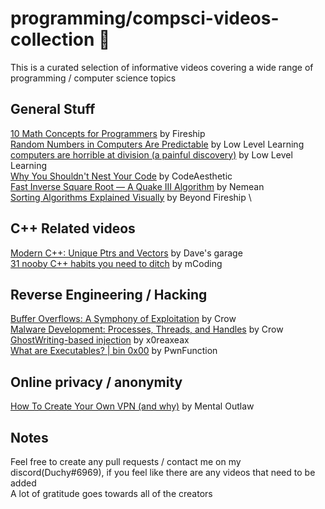 # programming/compsci-videos-collection 📝
This is a curated selection of informative videos covering a wide range of programming / computer science topics

## General Stuff
[10 Math Concepts for Programmers](https://www.youtube.com/watch?v=bOCHTHkBoAs) by Fireship \
[Random Numbers in Computers Are Predictable](https://www.youtube.com/watch?v=wDj64pSeQ4I) by Low Level Learning \
[computers are horrible at division (a painful discovery)](https://www.youtube.com/watch?v=ssDBqQ5f5_0) by Low Level Learning \
[Why You Shouldn't Nest Your Code](https://www.youtube.com/watch?v=CFRhGnuXG-4) by CodeAesthetic \
[Fast Inverse Square Root — A Quake III Algorithm](https://www.youtube.com/watch?v=p8u_k2LIZyo) by Nemean \
[Sorting Algorithms Explained Visually](https://www.youtube.com/watch?v=RfXt_qHDEPw) by Beyond Fireship \

## C++ Related videos
[Modern C++: Unique Ptrs and Vectors](https://www.youtube.com/watch?v=b8V-WIjlScA) by Dave's garage \
[31 nooby C++ habits you need to ditch](https://www.youtube.com/watch?v=i_wDa2AS_8w) by mCoding


## Reverse Engineering / Hacking
[Buffer Overflows: A Symphony of Exploitation](https://www.youtube.com/watch?v=6sUd3AA7Q50) by Crow \
[Malware Development: Processes, Threads, and Handles](https://www.youtube.com/watch?v=aNEqC-U5tHM) by Crow  \
[GhostWriting-based injection](https://www.youtube.com/watch?v=fo3-J4jhuB4) by  x0reaxeax \
[What are Executables? | bin 0x00](https://www.youtube.com/watch?v=WnqOhgI_8wA) by PwnFunction

## Online privacy / anonymity
[How To Create Your Own VPN (and why)](https://www.youtube.com/watch?v=Lk_v6Q0YsNo) by Mental Outlaw

## Notes
Feel free to create any pull requests / contact me on my discord(Duchy#6969), if you feel like there are any videos that need to be added \
A lot of gratitude goes towards all of the creators 